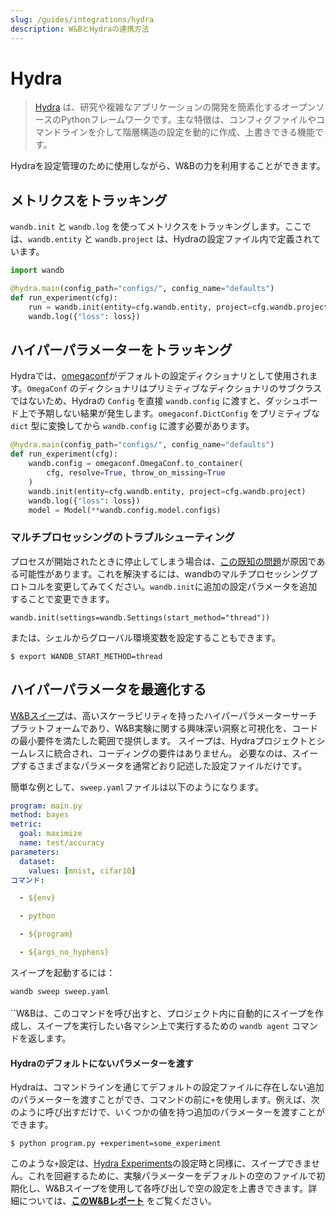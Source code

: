 ```yaml
---
slug: /guides/integrations/hydra
description: W&BとHydraの連携方法
---
```


# Hydra

> [Hydra](https://hydra.cc) は、研究や複雑なアプリケーションの開発を簡素化するオープンソースのPythonフレームワークです。主な特徴は、コンフィグファイルやコマンドラインを介して階層構造の設定を動的に作成、上書きできる機能です。

Hydraを設定管理のために使用しながら、W&Bの力を利用することができます。

## メトリクスをトラッキング

`wandb.init` と `wandb.log` を使ってメトリクスをトラッキングします。ここでは、`wandb.entity` と `wandb.project` は、Hydraの設定ファイル内で定義されています。

```python
import wandb

@hydra.main(config_path="configs/", config_name="defaults")
def run_experiment(cfg):
    run = wandb.init(entity=cfg.wandb.entity, project=cfg.wandb.project)
    wandb.log({"loss": loss})
```

## ハイパーパラメーターをトラッキング

Hydraでは、[omegaconf](https://omegaconf.readthedocs.io/en/2.1\_branch/)がデフォルトの設定ディクショナリとして使用されます。`OmegaConf` のディクショナリはプリミティブなディクショナリのサブクラスではないため、Hydraの `Config` を直接 `wandb.config` に渡すと、ダッシュボード上で予期しない結果が発生します。`omegaconf.DictConfig` をプリミティブな `dict` 型に変換してから `wandb.config` に渡す必要があります。

```python
@hydra.main(config_path="configs/", config_name="defaults")
def run_experiment(cfg):
    wandb.config = omegaconf.OmegaConf.to_container(
        cfg, resolve=True, throw_on_missing=True
    )
    wandb.init(entity=cfg.wandb.entity, project=cfg.wandb.project)
    wandb.log({"loss": loss})
    model = Model(**wandb.config.model.configs)
```
### マルチプロセッシングのトラブルシューティング

プロセスが開始されたときに停止してしまう場合は、[この既知の問題](../../track/log/distributed-training.md)が原因である可能性があります。これを解決するには、wandbのマルチプロセッシングプロトコルを変更してみてください。`wandb.init`に追加の設定パラメータを追加することで変更できます。

```
wandb.init(settings=wandb.Settings(start_method="thread"))
```

または、シェルからグローバル環境変数を設定することもできます。

```
$ export WANDB_START_METHOD=thread
```

## ハイパーパラメータを最適化する

[W&Bスイープ](../../sweeps/intro.md)は、高いスケーラビリティを持ったハイパーパラメーターサーチプラットフォームであり、W&B実験に関する興味深い洞察と可視化を、コードの最小要件を満たした範囲で提供します。 スイープは、Hydraプロジェクトとシームレスに統合され、コーディングの要件はありません。 必要なのは、スイープするさまざまなパラメータを通常どおり記述した設定ファイルだけです。

簡単な例として、`sweep.yaml`ファイルは以下のようになります。

```yaml
program: main.py
method: bayes
metric:
  goal: maximize
  name: test/accuracy
parameters:
  dataset:
    values: [mnist, cifar10]
コマンド:

  - ${env}

  - python

  - ${program}

  - ${args_no_hyphens}

```

スイープを起動するには：

`wandb sweep sweep.yaml`\
\
``W&Bは、このコマンドを呼び出すと、プロジェクト内に自動的にスイープを作成し、スイープを実行したい各マシン上で実行するための `wandb agent` コマンドを返します。

#### Hydraのデフォルトにないパラメーターを渡す <a href="#pitfall-3-sweep-passing-parameters-not-present-in-defaults" id="pitfall-3-sweep-passing-parameters-not-present-in-defaults"></a>

Hydraは、コマンドラインを通じてデフォルトの設定ファイルに存在しない追加のパラメーターを渡すことができ、コマンドの前に`+`を使用します。例えば、次のように呼び出すだけで、いくつかの値を持つ追加のパラメーターを渡すことができます。

```
$ python program.py +experiment=some_experiment
```

このような`+`設定は、[Hydra Experiments](https://hydra.cc/docs/patterns/configuring\_experiments/)の設定時と同様に、スイープできません。これを回避するために、実験パラメーターをデフォルトの空のファイルで初期化し、W&Bスイープを使用して各呼び出しで空の設定を上書きできます。詳細については、[**このW&Bレポート**](http://wandb.me/hydra) をご覧ください。
